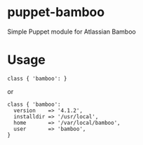 puppet-bamboo
=============

Simple Puppet module for Atlassian Bamboo

Usage
=====

```
class { 'bamboo': }
```

or

```
class { 'bamboo':
  version    => '4.1.2',
  installdir => '/usr/local',
  home       => '/var/local/bamboo',
  user       => 'bamboo',
}
```
